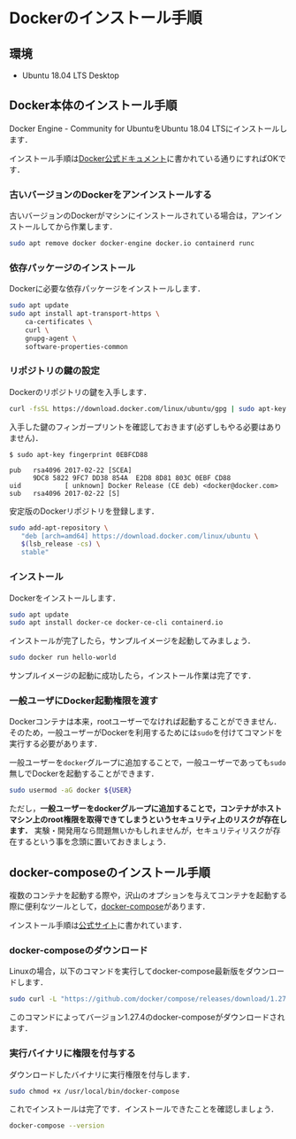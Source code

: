 # Dockerのインストール手順

## 環境

- Ubuntu 18.04 LTS Desktop

## Docker本体のインストール手順

Docker Engine - Community for UbuntuをUbuntu 18.04 LTSにインストールします．

インストール手順は[Docker公式ドキュメント](https://docs.docker.com/engine/install/ubuntu/)に書かれている通りにすればOKです．

### 古いバージョンのDockerをアンインストールする

古いバージョンのDockerがマシンにインストールされている場合は，アンインストールしてから作業します．

```bash
sudo apt remove docker docker-engine docker.io containerd runc
```

### 依存パッケージのインストール

Dockerに必要な依存パッケージをインストールします．

```bash
sudo apt update
sudo apt install apt-transport-https \
    ca-certificates \
    curl \
    gnupg-agent \
    software-properties-common
```

### リポジトリの鍵の設定

Dockerのリポジトリの鍵を入手します．

```bash
curl -fsSL https://download.docker.com/linux/ubuntu/gpg | sudo apt-key add -
```

入手した鍵のフィンガープリントを確認しておきます(必ずしもやる必要はありません)．

```console
$ sudo apt-key fingerprint 0EBFCD88

pub   rsa4096 2017-02-22 [SCEA]
      9DC8 5822 9FC7 DD38 854A  E2D8 8D81 803C 0EBF CD88
uid           [ unknown] Docker Release (CE deb) <docker@docker.com>
sub   rsa4096 2017-02-22 [S]
```

安定版のDockerリポジトリを登録します．

```bash
sudo add-apt-repository \
   "deb [arch=amd64] https://download.docker.com/linux/ubuntu \
   $(lsb_release -cs) \
   stable"
```

### インストール

Dockerをインストールします．

```bash
sudo apt update
sudo apt install docker-ce docker-ce-cli containerd.io
```

インストールが完了したら，サンプルイメージを起動してみましょう．

```bash
sudo docker run hello-world
```

サンプルイメージの起動に成功したら，インストール作業は完了です．

### 一般ユーザにDocker起動権限を渡す

Dockerコンテナは本来，rootユーザーでなければ起動することができません．
そのため，一般ユーザーがDockerを利用するためには`sudo`を付けてコマンドを実行する必要があります．

一般ユーザーを`docker`グループに追加することで，一般ユーザーであっても`sudo`無しでDockerを起動することができます．

```bash
sudo usermod -aG docker ${USER}
```

ただし，**一般ユーザーをdockerグループに追加することで，コンテナがホストマシン上のroot権限を取得できてしまうというセキュリティ上のリスクが存在します．**
実験・開発用なら問題無いかもしれませんが，セキュリティリスクが存在するという事を念頭に置いておきましょう．

## docker-composeのインストール手順

複数のコンテナを起動する際や，沢山のオプションを与えてコンテナを起動する際に便利なツールとして，[docker-compose](https://docs.docker.com/compose/)があります．

インストール手順は[公式サイト](https://docs.docker.com/compose/install/)に書かれています．

### docker-composeのダウンロード

Linuxの場合，以下のコマンドを実行してdocker-compose最新版をダウンロードします．

```bash
sudo curl -L "https://github.com/docker/compose/releases/download/1.27.4/docker-compose-$(uname -s)-$(uname -m)" -o /usr/local/bin/docker-compose
```

このコマンドによってバージョン1.27.4のdocker-composeがダウンロードされます．

### 実行バイナリに権限を付与する

ダウンロードしたバイナリに実行権限を付与します．

```bash
sudo chmod +x /usr/local/bin/docker-compose
```

これでインストールは完了です．インストールできたことを確認しましょう．

```bash
docker-compose --version
```
